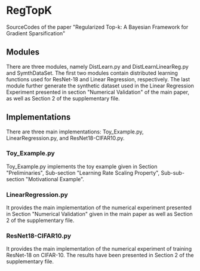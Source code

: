 # RegTopK
SourceCodes of the paper "Regularized Top-k: A Bayesian Framework for Gradient Sparsification"

## Modules
There are three modules, namely DistLearn.py and DistLearnLinearReg.py and SymthDataSet. The first two modules contain distributed
learning functions used for ResNet-18 and Linear Regression, respectively. The last module further generate the synthetic dataset
used in the Linear Regression Experiment presented in section "Numerical Validation" of the main paper, as well as Section 2 of 
the supplementary file.

## Implementations
There are three main implementations: Toy_Example.py, LinearRegression.py, and ResNet18-CIFAR10.py.

### Toy_Example.py
Toy_Example.py implements the toy example given in Section "Preliminaries", Sub-section "Learning Rate Scaling Property", Sub-sub-section "Motivational Example".

### LinearRegression.py
It provides the main implementation of the numerical experiment presented in Section "Numerical Validation" given in the main paper as well as Section 2 of the supplementary file.

### ResNet18-CIFAR10.py
It provides the main implementation of the numerical experiment of training ResNet-18 on CIFAR-10. The results have been presented in Section 2 of the supplementary file.
